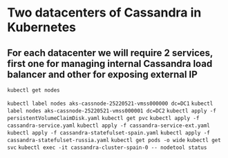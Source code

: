 # Two datacenters of Cassandra in Kubernetes 

## For each datacenter we will require 2 services, first one for managing internal Cassandra load balancer and other for exposing external IP

```
kubectl get nodes
```
`kubectl label nodes aks-cassnode-25220521-vmss000000 dc=DC1`
`kubectl label nodes aks-cassnode-25220521-vmss000001 dc=DC2`
`kubectl apply -f persistentVolumeClaimDisk.yaml`
`kubectl get pvc`
`kubectl apply -f cassandra-service.yaml`
`kubectl apply -f cassandra-service-ext.yaml`
`kubectl apply -f cassandra-statefulset-spain.yaml`
`kubectl apply -f cassandra-statefulset-russia.yaml`
`kubectl get pods -o wide`
`kubectl get svc`
`kubectl exec -it cassandra-cluster-spain-0 -- nodetool status`
